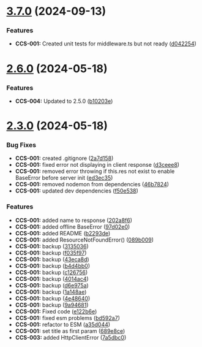 # [3.7.0](https://github.com/CyberT33N/ErrorManager/compare/v2.6.0...v3.7.0) (2024-09-13)


### Features

* **CCS-001:** Created unit tests for middleware.ts but not ready ([d042254](https://github.com/CyberT33N/ErrorManager/commit/d042254374c5e52b3387cb561485ff103d3eb33f))



# [2.6.0](https://github.com/CyberT33N/ErrorManager/compare/v2.3.0...v2.6.0) (2024-05-18)


### Features

* **CCS-004:** Updated to 2.5.0 ([b10203e](https://github.com/CyberT33N/ErrorManager/commit/b10203e552eb343497cf8af6f7d7abe66ca920c2))



# [2.3.0](https://github.com/CyberT33N/ErrorManager/compare/9a94681a14826767d1398817378750a454e0171e...v2.3.0) (2024-05-18)


### Bug Fixes

* **CCS-001:** created .gitignore ([2a7d158](https://github.com/CyberT33N/ErrorManager/commit/2a7d158616199101bb1b7d8f359530f0150395d9))
* **CCS-001:** fixed error not displaying in client response ([d3ceee8](https://github.com/CyberT33N/ErrorManager/commit/d3ceee878aeef38eaf37ff6054f1e845a65e80a6))
* **CCS-001:** removed error throwing if this.res not exist to enable BaseError before server init ([ed3ec35](https://github.com/CyberT33N/ErrorManager/commit/ed3ec358da8161b298d716d9612967bc0b018adf))
* **CCS-001:** removed nodemon from dependencies ([46b7824](https://github.com/CyberT33N/ErrorManager/commit/46b78240b0610488390f6f45d40cb755380cb004))
* **CCS-001:** updated dev dependencies ([f50e538](https://github.com/CyberT33N/ErrorManager/commit/f50e538e6281bce789882010211037b9542187ab))


### Features

* **CCS-001:** added name to response ([202a8f6](https://github.com/CyberT33N/ErrorManager/commit/202a8f61d60739e4c2a8c5d881695c83c38168b2))
* **CCS-001:** added offline BaseError ([97d02e0](https://github.com/CyberT33N/ErrorManager/commit/97d02e0e2df25b96d64f6c04e9cf1ce366d202ff))
* **CCS-001:** added README ([b2293de](https://github.com/CyberT33N/ErrorManager/commit/b2293de18dc9613b3622bff9ed77819a56621095))
* **CCS-001:** added ResourceNotFoundError() ([089b009](https://github.com/CyberT33N/ErrorManager/commit/089b009e34cfca9f0cd3111f4eda740ec058a557))
* **CCS-001:** backup ([3135036](https://github.com/CyberT33N/ErrorManager/commit/3135036174a79312c3ed5b43f8d537052783e093))
* **CCS-001:** backup ([f035f97](https://github.com/CyberT33N/ErrorManager/commit/f035f970c696b4a45af7b40fa4e08e30b4243bf0))
* **CCS-001:** backup ([43eca8d](https://github.com/CyberT33N/ErrorManager/commit/43eca8df38bc2bb0e30e01319e8b1e198ee2e339))
* **CCS-001:** backup ([b4d4bb0](https://github.com/CyberT33N/ErrorManager/commit/b4d4bb0ee3fa4f9b5d58ce056915a8dbfb0aaf22))
* **CCS-001:** backup ([c126756](https://github.com/CyberT33N/ErrorManager/commit/c126756788a741ccf6ec0fbf1d625f3945feeef9))
* **CCS-001:** backup ([4014ac4](https://github.com/CyberT33N/ErrorManager/commit/4014ac4d65a08963b327d899aceca30a2e69c68e))
* **CCS-001:** backup ([d6e975a](https://github.com/CyberT33N/ErrorManager/commit/d6e975a2b9edb16f465f2a5a7adaa09c1f897f09))
* **CCS-001:** backup ([1a148ae](https://github.com/CyberT33N/ErrorManager/commit/1a148ae429c57dbeb064194066f231282ce71667))
* **CCS-001:** backup ([4e48640](https://github.com/CyberT33N/ErrorManager/commit/4e4864012a5a9426d1f6e9c88883a0f30940ab9d))
* **CCS-001:** backup ([9a94681](https://github.com/CyberT33N/ErrorManager/commit/9a94681a14826767d1398817378750a454e0171e))
* **CCS-001:** Fixed code ([e122b6e](https://github.com/CyberT33N/ErrorManager/commit/e122b6e16f52b4f7681255f4743f95ee1ab92acf))
* **CCS-001:** fixed esm problems ([bd592a7](https://github.com/CyberT33N/ErrorManager/commit/bd592a752b78776310194edfd5d01c090ed43f08))
* **CCS-001:** refactor to ESM ([a35d044](https://github.com/CyberT33N/ErrorManager/commit/a35d0446d69147d58c28f7f993525fdb0871b243))
* **CCS-001:** set title as first param ([689e8ce](https://github.com/CyberT33N/ErrorManager/commit/689e8ceb4fccc57383c7bdbec0fdea6b67ab8886))
* **CCS-003:** added HttpClientError ([7a5dbc0](https://github.com/CyberT33N/ErrorManager/commit/7a5dbc0902a5a055e2a1d10aa86e03c7ec050ba4))



